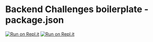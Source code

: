# Backend Challenges boilerplate - package.json
[![Run on Repl.it](https://repl.it/badge/github/freeCodeCamp/boilerplate-npm)](https://stormy-bayou-36048.herokuapp.com/)
[![Run on Repl.it](https://repl.it/badge/github/freeCodeCamp/boilerplate-npm)](https://repl.it/github/freeCodeCamp/boilerplate-npm)
